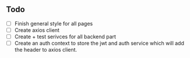 ## Todo


- [ ] Finish general style for all pages
- [ ] Create axios client
- [ ] Create + test serivces for all backend part
- [ ] Create an auth context to store the jwt and auth service which will add the header to axios client. 